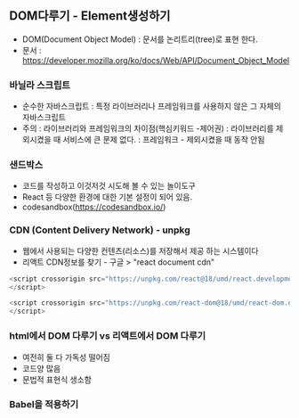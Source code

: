 ## DOM다루기 - Element생성하기
- DOM(Document Object Model) : 문서를 논리트리(tree)로 표현 한다.
- 문서 : https://developer.mozilla.org/ko/docs/Web/API/Document_Object_Model

### 바닐라 스크립트
- 순수한 자바스크립트 : 특정 라이브러리나 프레임워크를 사용하지 않은 그 자체의 자바스크립트
- 주의 : 라이브러리와 프레임워크의 차이점(핵심키워드 -제어권)
: 라이브러리를 제외시켰을 때 서비스에 큰 문제 없다.
: 프레임워크 - 제외시켰을 때 동작 안됨

### 샌드박스
- 코드를 작성하고 이것저것 시도해 볼 수 있는 놀이도구
- React 등 다양한 환경에 대한 기본 설정이 되어 있음.
- codesandbox(https://codesandbox.io/)

### CDN (Content Delivery Network) - unpkg
- 웹에서 사용되는 다양한 컨텐츠(리소스)를 저장해서 제공 하는 시스템이다
- 리액트 CDN정보를 찾기 - 구글 > "react document cdn"

```javascript
<script crossorigin src="https://unpkg.com/react@18/umd/react.development.js">
</script>

<script crossorigin src="https://unpkg.com/react-dom@18/umd/react-dom.development.js">
</script>
```
### html에서 DOM 다루기 vs 리액트에서 DOM 다루기
- 여전히 둘 다 가독성 떨어짐
- 코드양 많음
- 문법적 표현식 생소함

### Babel을 적용하기
